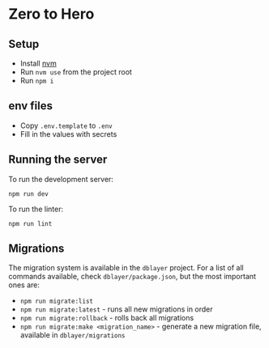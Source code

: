 # Zero to Hero

## Setup

* Install [nvm](https://github.com/coreybutler/nvm-windows/releases)
* Run `nvm use` from the project root
* Run `npm i`

## env files

* Copy `.env.template` to `.env`
* Fill in the values with secrets

## Running the server

To run the development server:
```
npm run dev
```

To run the linter:
```
npm run lint
```

## Migrations

The migration system is available in the `dblayer` project. For a list of all commands available, check `dblayer/package.json`, but the most important ones are:
* `npm run migrate:list`
* `npm run migrate:latest` - runs all new migrations in order
* `npm run migrate:rollback` - rolls back all migrations
* `npm run migrate:make <migration_name>` - generate a new migration file, available in `dblayer/migrations`

